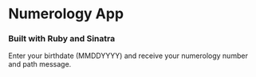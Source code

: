 # Numerology App
### Built with Ruby and Sinatra

Enter your birthdate (MMDDYYYY) and receive your numerology number and path message.